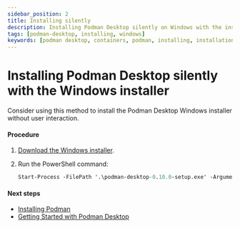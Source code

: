 ```yaml
---
sidebar_position: 2
title: Installing silently
description: Installing Podman Desktop silently on Windows with the installer
tags: [podman-desktop, installing, windows]
keywords: [podman desktop, containers, podman, installing, installation, windows]
---
```


# Installing Podman Desktop silently with the Windows installer

Consider using this method to install the Podman Desktop Windows installer without user interaction.

#### Procedure

1. [Download the Windows installer](/downloads/windows).
2. Run the PowerShell command:

   ```ps
   Start-Process -FilePath '.\podman-desktop-0.10.0-setup.exe' -ArgumentList "\S" -Wait
   ```

#### Next steps

- [Installing Podman](installing-podman-with-podman-desktop)
- [Getting Started with Podman Desktop](/docs/getting-started/getting-started)

